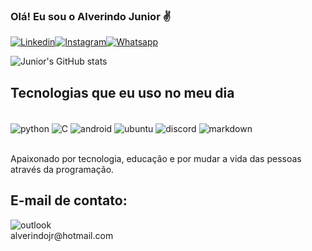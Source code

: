 ### Olá! Eu sou o Alverindo Junior ✌️

[![Linkedin](https://img.shields.io/badge/LinkedIn-0077B5?style=for-the-badge&logo=linkedin&logoColor=white)](https://www.linkedin.com/in/alverindojunior/)[![Instagram](https://img.shields.io/badge/Instagram-E4405F?style=for-the-badge&logo=instagram&logoColor=white)](https://www.instagram.com/alverindojr/)[![Whatsapp](https://img.shields.io/badge/WhatsApp-25D366?style=for-the-badge&logo=whatsapp&logoColor=white)](https://bit.ly/whatsapp_alverindojr)



![Junior's GitHub stats](https://github-readme-stats.vercel.app/api?username=alverindojr&show_icons=true&theme=radical)

## Tecnologias que eu uso no meu dia

<div style="display: inline_block"><br/>
	<img align="center" alt="python" src="https://img.shields.io/badge/Python-3776AB?style=for-the-badge&logo=python&logoColor=white"/>
    <img align="center" alt="C" src="https://img.shields.io/badge/C-00599C?style=for-the-badge&logo=c&logoColor=white"/>
    <img align="center" alt="android" src="https://img.shields.io/badge/Android-3DDC84?style=for-the-badge&logo=android&logoColor=white"/>
    <img align="center" alt="ubuntu" src="https://img.shields.io/badge/Ubuntu-E95420?style=for-the-badge&logo=ubuntu&logoColor=white"/>
    <img align="center" alt="discord" src="https://img.shields.io/badge/Discord-7289DA?style=for-the-badge&logo=discord&logoColor=white"/>
    <img align="center" alt="markdown" src="https://img.shields.io/badge/Markdown-000000?style=for-the-badge&logo=markdown&logoColor=white"/>
</div><br/>

Apaixonado por tecnologia, educação e por mudar a vida das pessoas através da programação.

## E-mail de contato:
<div style="display: inline_block">
	<img align="center" alt="outlook" src="https://img.shields.io/badge/Microsoft_Outlook-0078D4?style=for-the-badge&logo=microsoft-outlook&logoColor=white"/>
</div>alverindojr@hotmail.com

